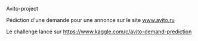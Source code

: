 Avito-project

Pédiction d'une demande pour une annonce sur le site www.avito.ru

Le challenge lancé sur https://www.kaggle.com/c/avito-demand-prediction 

